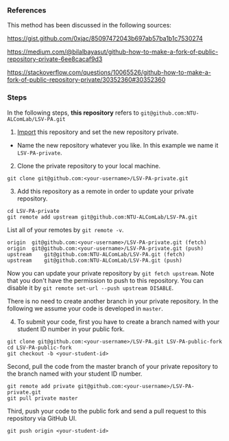 ### References

This method has been discussed in the following sources:

https://gist.github.com/0xjac/85097472043b697ab57ba1b1c7530274

https://medium.com/@bilalbayasut/github-how-to-make-a-fork-of-public-repository-private-6ee8cacaf9d3

https://stackoverflow.com/questions/10065526/github-how-to-make-a-fork-of-public-repository-private/30352360#30352360

### Steps

In the following steps, **this repository** refers to `git@github.com:NTU-ALComLab/LSV-PA.git`

1. [Import][GitHub Importer] this repository and set the new repository private.
- Name the new repository whatever you like. In this example we name it `LSV-PA-private`.

[GitHub Importer]: https://docs.github.com/en/free-pro-team@latest/github/importing-your-projects-to-github/importing-a-repository-with-github-importer

2. Clone the private repository to your local machine.
```
git clone git@github.com:<your-username>/LSV-PA-private.git
```

3. Add this repository as a remote in order to update your private repository.
```
cd LSV-PA-private
git remote add upstream git@github.com:NTU-ALComLab/LSV-PA.git
```

List all of your remotes by `git remote -v`.
```
origin	git@github.com:<your-username>/LSV-PA-private.git (fetch)
origin	git@github.com:<your-username>/LSV-PA-private.git (push)
upstream	git@github.com:NTU-ALComLab/LSV-PA.git (fetch)
upstream	git@github.com:NTU-ALComLab/LSV-PA.git (push)
```

Now you can update your private repository by `git fetch upstream`.
Note that you don't have the permission to push to this repository.
You can disable it by `git remote set-url --push upstream DISABLE`.

There is no need to create another branch in your private repository.
In the following we assume your code is developed in `master`.

4. To submit your code, first you have to create a branch named with your student ID number in your public fork.
```
git clone git@github.com:<your-username>/LSV-PA.git LSV-PA-public-fork
cd LSV-PA-public-fork
git checkout -b <your-student-id>
```

Second, pull the code from the master branch of your private repository to the branch named with your student ID number.
```
git remote add private git@github.com:<your-username>/LSV-PA-private.git
git pull private master
```

Third, push your code to the public fork and send a pull request to this repository via GitHub UI.
```
git push origin <your-student-id>
```
